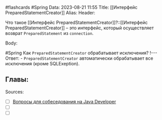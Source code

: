 #flashcards #Spring 
Data: 2023-08-21 11:55
Title: [[Интерфейс PreparedStatementCreator]]
Alias:
Header:

Что такое [[Интерфейс PreparedStatementCreator]]?::[[Интерфейс PreparedStatementCreator]] – это интерфейс, который осуществляет возврат `PreparedStatement` из `connection`.
<!--SR:!2023-11-03,10,650-->


Body:



#Spring 
Как `PreparedStatementCreator` обрабатывает исключения?
!---
Ответ:
	- `PreparedStatementCreator` автоматически обрабатывает все исключения (кроме SQLExeption).
<!--SR:!2023-11-03,10,325-->




Главы:
-


Sources:
- [ ] [Вопросы для собеседования на Java Developer](https://github.com/enhorse/java-interview/blob/master/README.md#%D0%9E%D0%9E%D0%9F)
- [ ] []()
- [ ] []()
